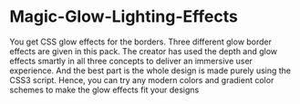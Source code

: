 # Magic-Glow-Lighting-Effects

You get CSS glow effects for the borders. Three different glow border effects are given in this pack. The creator has used the depth and glow effects smartly in all three concepts to deliver an immersive user experience. And the best part is the whole design is made purely using the CSS3 script. Hence, you can try any modern colors and gradient color schemes to make the glow effects fit your designs
